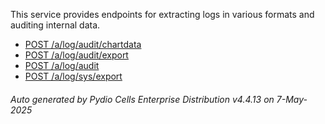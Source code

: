 






This service provides endpoints for extracting logs in various formats and auditing internal data.

- [POST /a/log/audit/chartdata](../post-a-log-audit-chartdata/)
- [POST /a/log/audit/export](../post-a-log-audit-export/)
- [POST /a/log/audit](../post-a-log-audit/)
- [POST /a/log/sys/export](../post-a-log-sys-export/)

###### Auto generated by Pydio Cells Enterprise Distribution v4.4.13 on 7-May-2025

